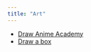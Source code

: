 ```yaml
---
title: "Art"
---
```


<!--more-->

* [Draw Anime Academy](https://www.youtube.com/@drawanimeacademy)
* [Draw a box](https://drawabox.com/)
